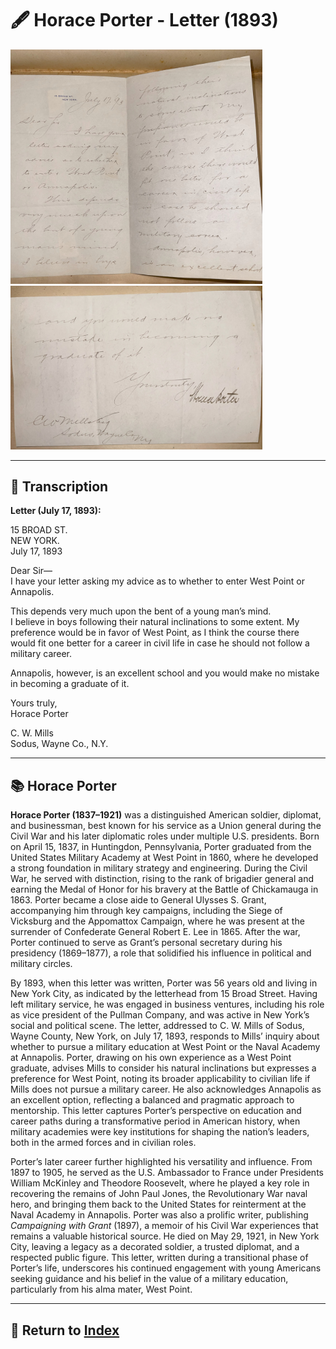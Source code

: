 # 🖋️ Horace Porter - Letter (1893)

<a href="assets/Horace_Porter_Letter_1.jpg" target="_blank">
  <img src="assets/Horace_Porter_Letter_1.jpg" alt="Horace Porter Letter" style="max-width: 80%; height: auto;"/>
</a>
<a href="assets/Horace_Porter_Letter_2.jpg" target="_blank">
  <img src="assets/Horace_Porter_Letter_2.jpg" alt="Horace Porter Letter" style="max-width: 80%; height: auto;"/>
</a>

---

## 📜 Transcription

**Letter (July 17, 1893):**  

15 BROAD ST.  
NEW YORK.  
July 17, 1893  

Dear Sir—  
I have your letter asking my advice as to whether to enter West Point or Annapolis.  

This depends very much upon the bent of a young man’s mind.  
I believe in boys following their natural inclinations to some extent. My preference would be in favor of West Point, as I think the course there would fit one better for a career in civil life in case he should not follow a military career.  

Annapolis, however, is an excellent school and you would make no mistake in becoming a graduate of it.  

Yours truly,  
Horace Porter  

C. W. Mills  
Sodus, Wayne Co., N.Y.  

---

## 📚 Horace Porter

**Horace Porter (1837–1921)** was a distinguished American soldier, diplomat, and businessman, best known for his service as a Union general during the Civil War and his later diplomatic roles under multiple U.S. presidents. Born on April 15, 1837, in Huntingdon, Pennsylvania, Porter graduated from the United States Military Academy at West Point in 1860, where he developed a strong foundation in military strategy and engineering. During the Civil War, he served with distinction, rising to the rank of brigadier general and earning the Medal of Honor for his bravery at the Battle of Chickamauga in 1863. Porter became a close aide to General Ulysses S. Grant, accompanying him through key campaigns, including the Siege of Vicksburg and the Appomattox Campaign, where he was present at the surrender of Confederate General Robert E. Lee in 1865. After the war, Porter continued to serve as Grant’s personal secretary during his presidency (1869–1877), a role that solidified his influence in political and military circles.

By 1893, when this letter was written, Porter was 56 years old and living in New York City, as indicated by the letterhead from 15 Broad Street. Having left military service, he was engaged in business ventures, including his role as vice president of the Pullman Company, and was active in New York’s social and political scene. The letter, addressed to C. W. Mills of Sodus, Wayne County, New York, on July 17, 1893, responds to Mills’ inquiry about whether to pursue a military education at West Point or the Naval Academy at Annapolis. Porter, drawing on his own experience as a West Point graduate, advises Mills to consider his natural inclinations but expresses a preference for West Point, noting its broader applicability to civilian life if Mills does not pursue a military career. He also acknowledges Annapolis as an excellent option, reflecting a balanced and pragmatic approach to mentorship. This letter captures Porter’s perspective on education and career paths during a transformative period in American history, when military academies were key institutions for shaping the nation’s leaders, both in the armed forces and in civilian roles.

Porter’s later career further highlighted his versatility and influence. From 1897 to 1905, he served as the U.S. Ambassador to France under Presidents William McKinley and Theodore Roosevelt, where he played a key role in recovering the remains of John Paul Jones, the Revolutionary War naval hero, and bringing them back to the United States for reinterment at the Naval Academy in Annapolis. Porter was also a prolific writer, publishing *Campaigning with Grant* (1897), a memoir of his Civil War experiences that remains a valuable historical source. He died on May 29, 1921, in New York City, leaving a legacy as a decorated soldier, a trusted diplomat, and a respected public figure. This letter, written during a transitional phase of Porter’s life, underscores his continued engagement with young Americans seeking guidance and his belief in the value of a military education, particularly from his alma mater, West Point.

---

## 🔗 Return to [Index](index.md)
